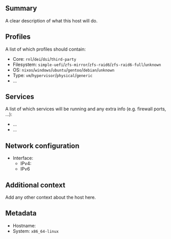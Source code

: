 ## Summary
A clear description of what this host will do.

## Profiles
A list of which profiles should contain:
<!-- Choose one of the profiles bellows -->
- Core: `rnl`/`dei`/`dsi`/`third-party`
- Filesystem: `simple-uefi`/`zfs-mirror`/`zfs-raid6`/`zfs-raid6-full`/`unknown`
- OS: `nixos`/`windows`/`ubuntu`/`gentoo`/`debian`/`unknown`
- Type: `vm`/`hypervisor`/`physical`/`generic`
- ...

## Services
A list of which services will be running and any extra info (e.g. firewall ports, ...):
- ...
- ...

## Network configuration
- Interface:
  * IPv4:
  * IPv6

## Additional context
Add any other context about the host here.

## Metadata
* Hostname:
* System: `x86_64-linux`

